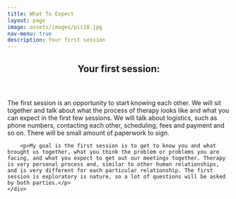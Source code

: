 ```yaml
---
title: What To Expect
layout: page
image: assets/images/pic10.jpg
nav-menu: true
description: Your first session
---
```


<!-- One -->
<section id="one">
	<div class="inner">
		<header class="major">
			<h2>Your first session:</h2>
		</header>
		<p>The first session is an opportunity to start knowing each other. We will sit together and talk about what the process of therapy looks like and what you can expect in the first few sessions. We will talk about logistics, such as phone numbers, contacting each other, scheduling,  fees and payment and so on. There will be small amount of paperwork to sign. </p>

		<p>My goal is the first session is to get to know you and what brought us together, what you think the problem or problems you are facing, and what you expect to get out our meetings together. Therapy is very personal process and, similar to other human relationships, and is very different for each particular relationship. The first session is exploratory is nature, so a lot of questions will be asked by both parties.</p>
	</div>
</section>

				

